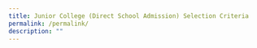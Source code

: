 ```yaml
---
title: Junior College (Direct School Admission) Selection Criteria
permalink: /permalink/
description: ""
---
```

